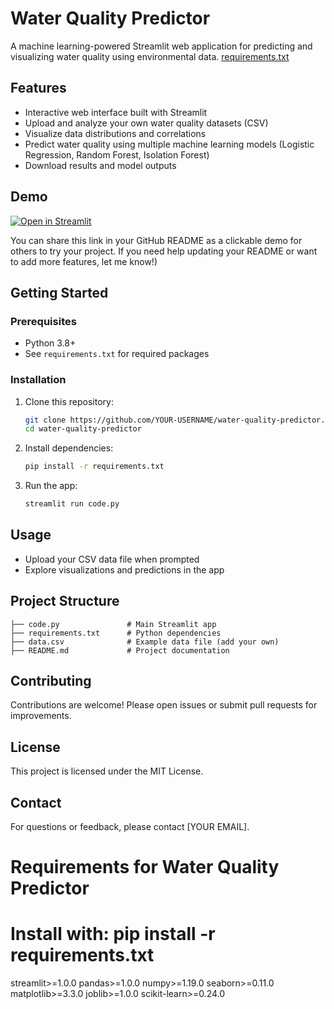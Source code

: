 # Water Quality Predictor

A machine learning-powered Streamlit web application for predicting and visualizing water quality using environmental data.
[requirements.txt](https://github.com/user-attachments/files/22047380/requirements.txt)

## Features

- Interactive web interface built with Streamlit
- Upload and analyze your own water quality datasets (CSV)
- Visualize data distributions and correlations
- Predict water quality using multiple machine learning models (Logistic Regression, Random Forest, Isolation Forest)
- Download results and model outputs

## Demo

[![Open in Streamlit](https://static.streamlit.io/badges/streamlit_badge_black_white.svg)](https://water-quality-predictor-esxx6mbwmkgs6esbe8hv3i.streamlit.app/)

You can share this link in your GitHub README as a clickable demo for others to try your project. If you need help updating your README or want to add more features, let me know!)

## Getting Started

### Prerequisites

- Python 3.8+
- See `requirements.txt` for required packages

### Installation

1. Clone this repository:
   ```sh
   git clone https://github.com/YOUR-USERNAME/water-quality-predictor.git
   cd water-quality-predictor
   ```
2. Install dependencies:
   ```sh
   pip install -r requirements.txt
   ```
3. Run the app:
   ```sh
   streamlit run code.py
   ```

## Usage

- Upload your CSV data file when prompted
- Explore visualizations and predictions in the app

## Project Structure

```
├── code.py               # Main Streamlit app
├── requirements.txt      # Python dependencies
├── data.csv              # Example data file (add your own)
├── README.md             # Project documentation
```

## Contributing

Contributions are welcome! Please open issues or submit pull requests for improvements.

## License

This project is licensed under the MIT License.

## Contact

For questions or feedback, please contact [YOUR EMAIL].

# Requirements for Water Quality Predictor
# Install with: pip install -r requirements.txt

streamlit>=1.0.0
pandas>=1.0.0
numpy>=1.19.0
seaborn>=0.11.0
matplotlib>=3.3.0
joblib>=1.0.0
scikit-learn>=0.24.0
